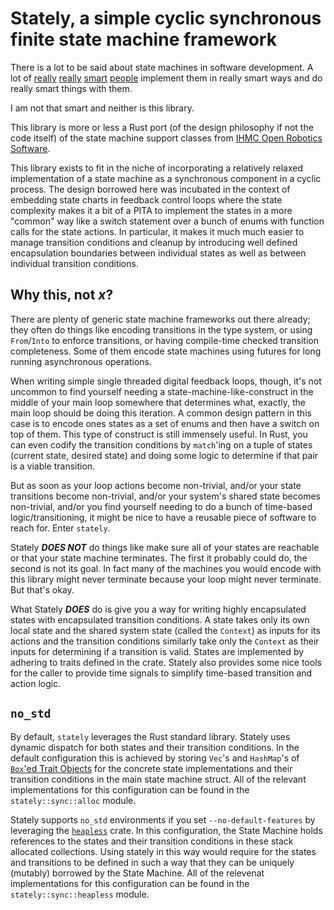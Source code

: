 # Stately, a simple cyclic synchronous finite state machine framework

There is a lot to be said about state machines in software development. A lot of [really](http://cliffle.com/blog/rust-typestate/) [really](https://hoverbear.org/blog/rust-state-machine-pattern/) [smart](https://blog.yoshuawuyts.com/state-machines/) [people](https://deislabs.io/posts/a-fistful-of-states/) implement them in really smart ways and do really smart things with them.

I am not that smart and neither is this library.

This library is more or less a Rust port (of the design philosophy if not the code itself) of the state machine support classes from [IHMC Open Robotics Software](https://github.com/ihmcrobotics/ihmc-open-robotics-software/blob/1edd95686ad88ada9a9f76f36af6e0d289514a9f/ihmc-robotics-toolkit/src/main/java/us/ihmc/robotics/stateMachine/core/StateMachine.java).

This library exists to fit in the niche of incorporating a relatively relaxed implementation of a state machine as a synchronous component in a cyclic process. The design borrowed here was incubated in the context of embedding state charts in feedback control loops where the state complexity makes it a bit of a PITA to implement the states in a more "common" way like a switch statement over a bunch of enums with function calls for the state actions. In particular, it makes it much much easier to manage transition conditions and cleanup by introducing well defined encapsulation boundaries between individual states as well as between individual transition conditions.

## Why this, not _x_?

There are plenty of generic state machine frameworks out there already; they often do things like encoding transitions in the type system, or using `From`/`Into` to enforce transitions, or having compile-time checked transition completeness. Some of them encode state machines using futures for long running asynchronous operations.

When writing simple single threaded digital feedback loops, though, it's not uncommon to find yourself needing a state-machine-like-construct in the middle of your main loop somewhere that determines what, exactly, the main loop should be doing this iteration. A common design pattern in this case is to encode ones states as a set of enums and then have a switch on top of them. This type of construct is still immensely useful. In Rust, you can even codify the transition conditions by `match`'ing on a tuple of states (current state, desired state) and doing some logic to determine if that pair is a viable transition.

But as soon as your loop actions become non-trivial, and/or your state transitions become non-trivial, and/or your system's shared state becomes non-trivial, and/or you find yourself needing to do a bunch of time-based logic/transitioning, it might be nice to have a reusable piece of software to reach for. Enter `stately`.

Stately **_DOES NOT_** do things like make sure all of your states are reachable or that your state machine terminates. The first it probably could do, the second is not its goal. In fact many of the machines you would encode with this library might never terminate because your loop might never terminate. But that's okay.

What Stately **_DOES_** do is give you a way for writing highly encapsulated states with encapsulated transition conditions. A state takes only its own local state and the shared system state (called the `Context`) as inputs for its actions and the transition conditions similarly take only the `Context` as their inputs for determining if a transition is valid. States are implemented by adhering to traits defined in the crate. Stately also provides some nice tools for the caller to provide time signals to simplify time-based transition and action logic.

## `no_std`

By default, `stately` leverages the Rust standard library. Stately uses dynamic dispatch for both states and their transition conditions. In the default configuration this is achieved by storing `Vec`'s and `HashMap`'s of [`Box`'ed Trait Objects](https://doc.rust-lang.org/book/ch17-02-trait-objects.html) for the concrete state implementations and their transition conditions in the main state machine struct. All of the relevant implementations for this configuration can be found in the `stately::sync::alloc` module.

Stately supports `no_std` environments if you set `--no-default-features` by leveraging the [`heapless`](https://docs.rs/heapless/0.7.3/heapless/) crate. In this configuration, the State Machine holds references to the states and their transition conditions in these stack allocated collections. Using stately in this way would require for the states and transitions to be defined in such a way that they can be uniquely (mutably) borrowed by the State Machine. All of the relevenat implementations for this configuration can be found in the `stately::sync::heapless` module.